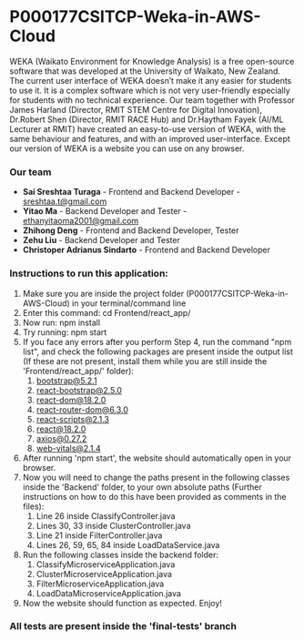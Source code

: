 # P000177CSITCP-Weka-in-AWS-Cloud

WEKA (Waikato Environment for Knowledge Analysis) is a free open-source software that was developed at the University of Waikato, New Zealand.
The current user interface of WEKA doesn’t make it any easier for students to use it. It is a complex software which is not very user-friendly especially for students with no technical experience.
Our team together with Professor James Harland (Director, RMIT STEM Centre for Digital Innovation), Dr.Robert Shen (Director, RMIT RACE Hub) and Dr.Haytham Fayek (AI/ML Lecturer at RMIT) have created an easy-to-use version of WEKA, with the same behaviour and features, and with an improved user-interface.
Except our version of WEKA is a website you can use on any browser.

### Our team
* **Sai Sreshtaa Turaga** - Frontend and Backend Developer - sreshtaa.t@gmail.com
* **Yitao Ma** - Backend Developer and Tester - ethanyitaoma2001@gmail.com
* **Zhihong Deng** - Frontend and Backend Developer, Tester 
* **Zehu Liu** - Backend Developer and Tester 
* **Christoper Adrianus Sindarto** - Frontend and Backend Developer 

### Instructions to run this application:
1. Make sure you are inside the project folder (P000177CSITCP-Weka-in-AWS-Cloud) in your terminal/command line 
2. Enter this command: cd Frontend/react_app/
3. Now run: npm install
4. Try running: npm start
5. If you face any errors after you perform Step 4, run the command "npm list", 
and check the following packages are present inside the output list 
(If these are not present, install them while you are still inside the 'Frontend/react_app/' folder):
   1. bootstrap@5.2.1
   2. react-bootstrap@2.5.0
   3. react-dom@18.2.0
   4. react-router-dom@6.3.0
   5. react-scripts@2.1.3
   6. react@18.2.0
   7. axios@0.27.2
   8. web-vitals@2.1.4
6. After running 'npm start', the website should automatically open in your browser.
7. Now you will need to change the paths present in the following classes inside the 'Backend' folder, 
to your own absolute paths (Further instructions on how to do this have been provided as comments in the files):
   1. Line 26 inside ClassifyController.java
   2. Lines 30, 33 inside ClusterController.java
   3. Line 21 inside FilterController.java
   4. Lines 26, 59, 65, 84 inside LoadDataService.java
8. Run the following classes inside the backend folder:
   1. ClassifyMicroserviceApplication.java
   2. ClusterMicroserviceApplication.java
   3. FilterMicroserviceApplication.java
   4. LoadDataMicroserviceApplication.java
9. Now the website should function as expected. Enjoy!

### All tests are present inside the 'final-tests' branch